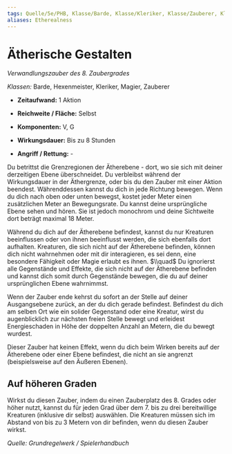 ```yaml
---
tags: Quelle/5e/PHB, Klasse/Barde, Klasse/Kleriker, Klasse/Zauberer, Klasse/Hexenmeister, Klasse/Magier, Zauber/Zaubergrad/7, Zauber/Zauberschule/Verwandlung
aliases: Etherealness
---
```

Ätherische Gestalten
====================

_Verwandlungszauber des 8. Zaubergrades_

_Klassen:_ Barde, Hexenmeister, Kleriker, Magier, Zauberer

*   **Zeitaufwand:** 1 Aktion
    
*   **Reichweite / Fläche:** Selbst
    
*   **Komponenten:** V, G
    
*   **Wirkungsdauer:** Bis zu 8 Stunden
    
*   **Angriff / Rettung:** -
    

Du betrittst die Grenzregionen der Ätherebene - dort, wo sie sich mit deiner derzeitigen Ebene überschneidet. Du verbleibst während der Wirkungsdauer in der Äthergrenze, oder bis du den Zauber mit einer Aktion beendest. Währenddessen kannst du dich in jede Richtung bewegen. Wenn du dich nach oben oder unten bewegst, kostet jeder Meter einen zusätzlichen Meter an Bewegungsrate. Du kannst deine ursprüngliche Ebene sehen und hören. Sie ist jedoch monochrom und deine Sichtweite dort beträgt maximal 18 Meter.

Während du dich auf der Ätherebene befindest, kannst du nur Kreaturen beeinflussen oder von ihnen beeinflusst werden, die sich ebenfalls dort aufhalten. Kreaturen, die sich nicht auf der Ätherebene befinden, können dich nicht wahrnehmen oder mit dir interagieren, es sei denn, eine besondere Fähigkeit oder Magie erlaubt es ihnen. $\\quad$ Du ignorierst alle Gegenstände und Effekte, die sich nicht auf der Ätherebene befinden und kannst dich somit durch Gegenstände bewegen, die du auf deiner ursprünglichen Ebene wahrnimmst.

Wenn der Zauber ende kehrst du sofort an der Stelle auf deiner Ausgangsebene zurück, an der du dich gerade befindest. Befindest du dich am selben Ort wie ein solider Gegenstand oder eine Kreatur, wirst du augenblicklich zur nächsten freien Stelle bewegt und erleidest Energieschaden in Höhe der doppelten Anzahl an Metern, die du bewegt wurdest.

Dieser Zauber hat keinen Effekt, wenn du dich beim Wirken bereits auf der Ätherebene oder einer Ebene befindest, die nicht an sie angrenzt (beispielsweise auf den Äußeren Ebenen).

Auf höheren Graden
------------------

Wirkst du diesen Zauber, indem du einen Zauberplatz des 8. Grades oder höher nutzt, kannst du für jeden Grad über dem 7. bis zu drei bereitwillige Kreaturen (inklusive dir selbst) auswählen. Die Kreaturen müssen sich im Abstand von bis zu 3 Metern von dir befinden, wenn du diesen Zauber wirkst.

_Quelle: Grundregelwerk / Spielerhandbuch_